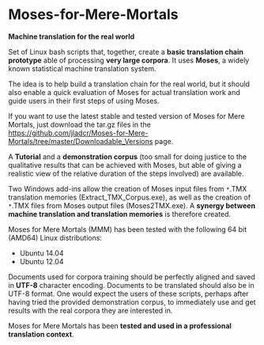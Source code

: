 Moses-for-Mere-Mortals
======================
**Machine translation for the real world**

Set of Linux bash scripts that, together, create a **basic translation chain prototype** able of processing **very large corpora**. It uses **Moses**, a widely known statistical machine translation system. 

The idea is to help build a translation chain for the real world, but it should also enable a quick evaluation of Moses for actual translation work and guide users in their first steps of  using Moses. 

If you want to use the latest stable and tested version of Moses for Mere Mortals, just download the tar.gz files in the https://github.com/jladcr/Moses-for-Mere-Mortals/tree/master/Downloadable_Versions page.

A **Tutorial** and a **demonstration corpus** (too small for doing justice to the qualitative results that can be achieved with Moses, but able of giving a realistic view of the relative duration of the steps involved) are available. 

Two Windows add-ins allow the creation of Moses input files from `*`.TMX translation memories (Extract_TMX_Corpus.exe), as well as the creation of `*`.TMX files from Moses output files (Moses2TMX.exe). A **synergy between machine translation and translation memories** is therefore created.

Moses for Mere Mortals (MMM) has been tested with the following 64 bit (AMD64) Linux distributions:

  * Ubuntu 14.04
  * Ubuntu 12.04

Documents used for corpora training should be perfectly aligned and saved in **UTF-8** character encoding. Documents to be translated should also be in UTF-8 format. One would expect the users of these scripts, perhaps after having tried the provided demonstration corpus, to immediately use and get results with the real corpora they are interested in.

Moses for Mere Mortals has been **tested and used in a professional translation context**.


